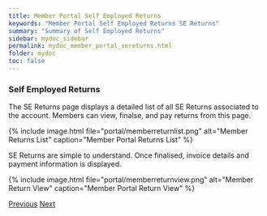 ```yaml
---
title: Member Portal Self Employed Returns
keywords: "Member Portal Self Employed Returns SE Returns"
summary: "Summary of Self Employed Returns"
sidebar: mydoc_sidebar
permalink: mydoc_member_portal_sereturns.html
folder: mydoc
toc: false
---
```


### Self Employed Returns

The SE Returns page displays a detailed list of all SE Returns associated to the account. Members can view, finalse, and pay returns from this page.

{% include image.html file="portal/memberreturnlist.png" alt="Member Returns List" caption="Member Portal Returns List" %}

SE Returns are simple to understand. Once finalised, invoice details and payment information is displayed.

{% include image.html file="portal/memberreturnview.png" alt="Member Return View" caption="Member Portal Return View" %}

<a class="btn btn-default btn-lg pull-left" href="mydoc_member_portal_entitlements.html" role="button">Previous</a>
<a class="btn btn-primary btn-lg pull-right" href="mydoc_member_portal_contactus.html" role="button">Next</a>
